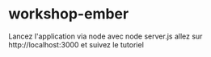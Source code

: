 workshop-ember
==============

Lancez l'application via node avec
node server.js
allez sur http://localhost:3000 et suivez le tutoriel


